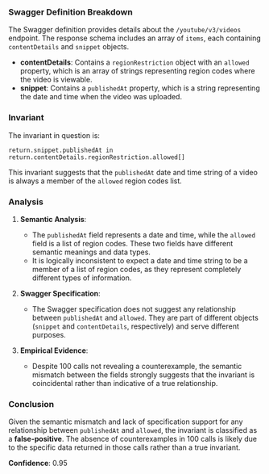 ### Swagger Definition Breakdown

The Swagger definition provides details about the `/youtube/v3/videos` endpoint. The response schema includes an array of `items`, each containing `contentDetails` and `snippet` objects. 

- **contentDetails**: Contains a `regionRestriction` object with an `allowed` property, which is an array of strings representing region codes where the video is viewable.
- **snippet**: Contains a `publishedAt` property, which is a string representing the date and time when the video was uploaded.

### Invariant

The invariant in question is:

`return.snippet.publishedAt in return.contentDetails.regionRestriction.allowed[]`

This invariant suggests that the `publishedAt` date and time string of a video is always a member of the `allowed` region codes list.

### Analysis

1. **Semantic Analysis**:
   - The `publishedAt` field represents a date and time, while the `allowed` field is a list of region codes. These two fields have different semantic meanings and data types.
   - It is logically inconsistent to expect a date and time string to be a member of a list of region codes, as they represent completely different types of information.

2. **Swagger Specification**:
   - The Swagger specification does not suggest any relationship between `publishedAt` and `allowed`. They are part of different objects (`snippet` and `contentDetails`, respectively) and serve different purposes.

3. **Empirical Evidence**:
   - Despite 100 calls not revealing a counterexample, the semantic mismatch between the fields strongly suggests that the invariant is coincidental rather than indicative of a true relationship.

### Conclusion

Given the semantic mismatch and lack of specification support for any relationship between `publishedAt` and `allowed`, the invariant is classified as a **false-positive**. The absence of counterexamples in 100 calls is likely due to the specific data returned in those calls rather than a true invariant.

**Confidence**: 0.95
